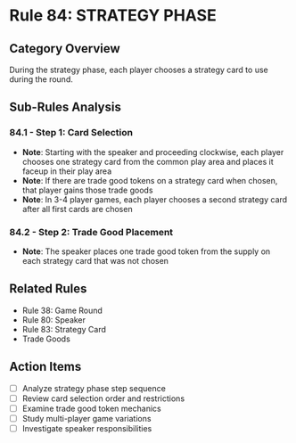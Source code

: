 # Rule 84: STRATEGY PHASE

## Category Overview
During the strategy phase, each player chooses a strategy card to use during the round.

## Sub-Rules Analysis

### 84.1 - Step 1: Card Selection
- **Note**: Starting with the speaker and proceeding clockwise, each player chooses one strategy card from the common play area and places it faceup in their play area
- **Note**: If there are trade good tokens on a strategy card when chosen, that player gains those trade goods
- **Note**: In 3-4 player games, each player chooses a second strategy card after all first cards are chosen

### 84.2 - Step 2: Trade Good Placement
- **Note**: The speaker places one trade good token from the supply on each strategy card that was not chosen

## Related Rules
- Rule 38: Game Round
- Rule 80: Speaker
- Rule 83: Strategy Card
- Trade Goods

## Action Items
- [ ] Analyze strategy phase step sequence
- [ ] Review card selection order and restrictions
- [ ] Examine trade good token mechanics
- [ ] Study multi-player game variations
- [ ] Investigate speaker responsibilities